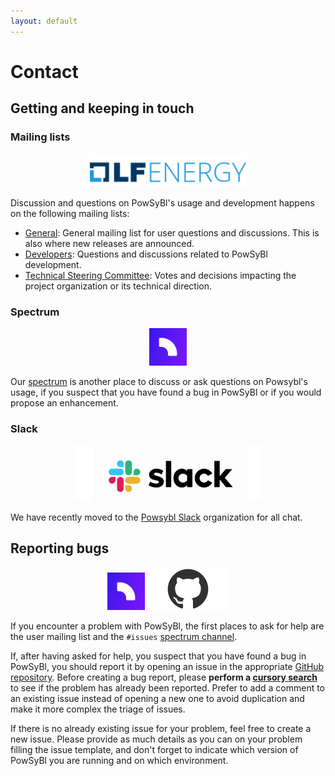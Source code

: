 ```yaml
---
layout: default
---
```


# Contact

## Getting and keeping in touch

### Mailing lists
<p style="text-align:center">
  <img src="./img/logo_lfenergy.png" width="250" />
</p>

Discussion and questions on PowSyBl's usage and development happens on the following mailing lists:
- [General](https://lists.lfenergy.org/g/powsybl): General mailing list for user questions and discussions. This is also where new releases are announced.
- [Developers](https://lists.lfenergy.org/g/powsybl-dev): Questions and discussions related to PowSyBl development.
- [Technical Steering Committee](https://lists.lfenergy.org/g/powsybl-tsc): Votes and decisions impacting the project organization or its technical direction.

### Spectrum
<p style="text-align:center">
  <img src="./img/spectrum-logo.png" width="60" />
</p>

Our [spectrum](https://spectrum.chat/powsybl) is another place to discuss or ask questions on Powsybl's usage, if you suspect that you have found a bug in PowSyBl or if you would propose an enhancement.

### Slack
<p style="text-align:center">
  <img src="./img/slack-logo.png" width="300" />
</p>

We have recently moved to the [Powsybl Slack](https://powsybl.slack.com) organization for all chat.

## Reporting bugs
<p style="text-align:center">
  <img src="./img/spectrum-logo.png" width="60" />
  <img src="../overview/img/github-logo.png" width="130" /> 
</p>

If you encounter a problem with PowSyBl, the first places to ask for help are the user mailing list and the `#issues` [spectrum channel](https://spectrum.chat/powsybl/issues?tab=posts).

If, after having asked for help, you suspect that you have found a bug in PowSyBl, you should report it by opening an issue in the appropriate [GitHub repository](../documentation/developer/repositories/index.md). Before creating a bug report, please **perform a [cursory search](https://github.com/search?q=+is%3Aissue+user%3Apowsybl)** to see if the problem has already been reported. Prefer to add a comment to an existing issue instead of opening a new one to avoid duplication and make it more complex the triage of issues.

If there is no already existing issue for your problem, feel free to create a new issue. Please provide as much details as you can on your problem filling the issue template, and don't forget to indicate which version of PowSyBl you are running and on which environment.

